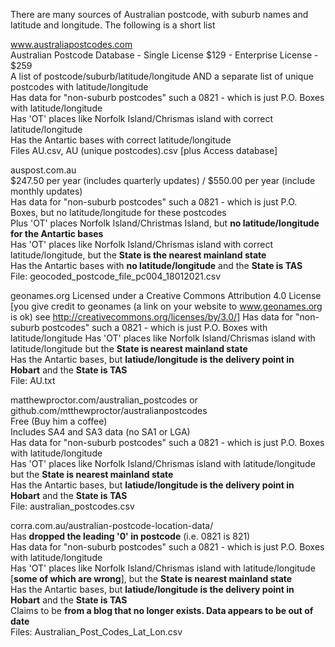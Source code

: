 There are many sources of Australian postcode, with suburb names and latitude and longitude.
The following is a short list

www.australiapostcodes.com  
Australian Postcode Database - Single License $129 - Enterprise License - $259  
A list of  postcode/suburb/latitude/longitude AND a separate list of unique postcodes with latitude/longitude  
Has data for "non-suburb postcodes" such a 0821 - which is just P.O. Boxes with latitude/longitude  
Has 'OT' places like Norfolk Island/Chrismas island with correct latitude/longitude  
Has the Antartic bases with correct latitude/longitude  
Files AU.csv, AU (unique postcodes).csv [plus Access database]  

auspost.com.au  
$247.50 per year (includes quarterly updates) / $550.00 per year (include monthly updates)  
Has data for "non-suburb postcodes" such a 0821 - which is just P.O. Boxes, but no latitude/longitude for these postcodes  
Plus 'OT' places Norfolk Island/Christmas Island, but **no latitude/longitude for the Antartic bases**  
Has 'OT' places like Norfolk Island/Chrismas island with correct latitude/longitude, but the **State is the nearest mainland state**  
Has the Antartic bases with **no latitude/longitude** and the **State is TAS**  
File: geocoded_postcode_file_pc004_18012021.csv  

geonames.org
Licensed under a Creative Commons Attribution 4.0 License [you give credit to geonames (a link on your website to www.geonames.org is ok) see http://creativecommons.org/licenses/by/3.0/]
Has data for "non-suburb postcodes" such a 0821 - which is just P.O. Boxes with latitude/longitude
Has 'OT' places like Norfolk Island/Chrismas island with latitude/longitude but the **State is nearest mainland state**  
Has the Antartic bases, but **latiude/longitude is the delivery point in Hobart** and the **State is TAS**  
File: AU.txt  

matthewproctor.com/australian_postcodes or github.com/mtthewproctor/australianpostcodes  
Free (Buy him a coffee)  
Includes SA4 and SA3 data (no SA1 or LGA)  
Has data for "non-suburb postcodes" such a 0821 - which is just P.O. Boxes with latitude/longitude  
Has 'OT' places like Norfolk Island/Chrismas island with latitude/longitude but the **State is nearest mainland state**  
Has the Antartic bases, but **latiude/longitude is the delivery point in Hobart** and the **State is TAS**  
File: australian_postcodes.csv  

corra.com.au/australian-postcode-location-data/  
Has **dropped the leading '0' in postcode** (i.e. 0821 is 821)  
Has data for "non-suburb postcodes" such a 0821 - which is just P.O. Boxes with latitude/longitude  
Has 'OT' places like Norfolk Island/Chrismas island with latitude/longitude [**some of which are wrong**], but the **State is nearest mainland state**  
Has the Antartic bases, but **latiude/longitude is the delivery point in Hobart** and the **State is TAS**  
Claims to be **from a blog that no longer exists. Data appears to be out of date**  
Files: Australian_Post_Codes_Lat_Lon.csv  


